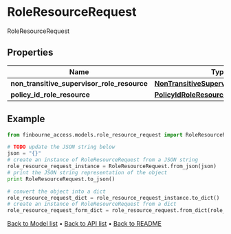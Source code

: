 # RoleResourceRequest

RoleResourceRequest

## Properties
Name | Type | Description | Notes
------------ | ------------- | ------------- | -------------
**non_transitive_supervisor_role_resource** | [**NonTransitiveSupervisorRoleResource**](NonTransitiveSupervisorRoleResource.md) |  | [optional] 
**policy_id_role_resource** | [**PolicyIdRoleResource**](PolicyIdRoleResource.md) |  | [optional] 

## Example

```python
from finbourne_access.models.role_resource_request import RoleResourceRequest

# TODO update the JSON string below
json = "{}"
# create an instance of RoleResourceRequest from a JSON string
role_resource_request_instance = RoleResourceRequest.from_json(json)
# print the JSON string representation of the object
print RoleResourceRequest.to_json()

# convert the object into a dict
role_resource_request_dict = role_resource_request_instance.to_dict()
# create an instance of RoleResourceRequest from a dict
role_resource_request_form_dict = role_resource_request.from_dict(role_resource_request_dict)
```
[Back to Model list](../README.md#documentation-for-models) &#8226; [Back to API list](../README.md#documentation-for-api-endpoints) &#8226; [Back to README](../README.md)


